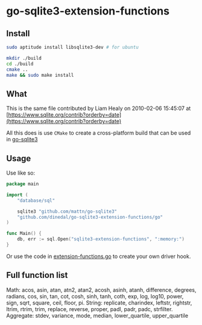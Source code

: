 # go-sqlite3-extension-functions

## Install

```bash
sudo aptitude install libsqlite3-dev # for ubuntu

mkdir ./build
cd ./build
cmake ..
make && sudo make install
```

## What

This is the same file contributed by Liam Healy on 2010-02-06 15:45:07 at [https://www.sqlite.org/contrib?orderby=date](https://www.sqlite.org/contrib?orderby=date)

All this does is use `CMake` to create a cross-platform build that can be used in [go-sqlite3](https://github.com/mattn/go-sqlite3)

## Usage

Use like so:

```go
package main

import (
	"database/sql"

	sqlite3 "github.com/mattn/go-sqlite3"
	"github.com/dinedal/go-sqlite3-extension-functions/go"
)

func Main() {
	db, err := sql.Open("sqlite3-extension-functions", ":memory:")
}
```

Or use the code in [extension-functions.go](/go/extension-functions.go) to create your own driver hook.

## Full function list

Math: acos, asin, atan, atn2, atan2, acosh, asinh, atanh, difference, degrees, radians, cos, sin, tan, cot, cosh, sinh, tanh, coth, exp, log, log10, power, sign, sqrt, square, ceil, floor, pi. String: replicate, charindex, leftstr, rightstr, ltrim, rtrim, trim, replace, reverse, proper, padl, padr, padc, strfilter. Aggregate: stdev, variance, mode, median, lower_quartile, upper_quartile
